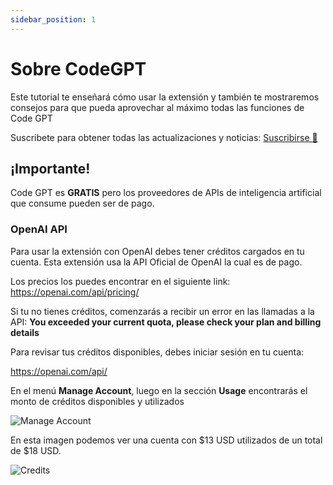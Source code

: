 ```yaml
---
sidebar_position: 1
---
```


# Sobre CodeGPT

Este tutorial te enseñará cómo usar la extensión y también te mostraremos consejos para que pueda aprovechar al máximo todas las funciones de Code GPT 

Suscribete para obtener todas las actualizaciones y noticias: [Suscribirse 📨](https://817715f5.sibforms.com/serve/MUIEAMf2kzgJKDLrfbc46jFqp1U2BCxtNd2G2YfHO_4Wdqvdj0FqFJzy7a-_iVFmCKBzuSIjfoqot4O8DJXEj288d_YmAXXYKQCe34E0CseCIq7Ozvg90PktET7eeGdlTtrSc5f4S4pMYkyrJdQRSjLyur5_l1r3mUyCbDahOq4M8Jc5Hy-c9ZX_wkX-qt5lH0ORt6ePXfyRrGZY)

## ¡Importante! 
Code GPT es **GRATIS** pero los proveedores de APIs de inteligencia artificial que consume pueden ser de pago.

### OpenAI API
Para usar la extensión con OpenAI debes tener créditos cargados en tu cuenta. Esta extensión usa la API Oficial de OpenAI la cual es de pago.

Los precios los puedes encontrar en el siguiente link:
https://openai.com/api/pricing/

Si tu no tienes créditos, comenzarás a recibir un error en las llamadas a la API:
**You exceeded your current quota, please check your plan and billing details**

Para revisar tus créditos disponibles, debes iniciar sesión en tu cuenta:

https://openai.com/api/

En el menú **Manage Account**, luego en la sección **Usage** encontrarás el monto de créditos disponibles y utilizados

![Manage Account](https://user-images.githubusercontent.com/6216945/213941730-b48b8b6a-8f0d-4fea-b4b3-42edc838f42e.png)

En esta imagen podemos ver una cuenta con $13 USD utilizados de un total de $18 USD.

![Credits](https://user-images.githubusercontent.com/6216945/213941720-1ae816dd-fedb-4026-ae8c-b8b374d1d0dd.png)